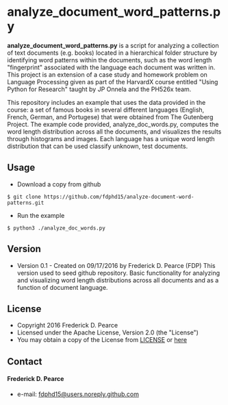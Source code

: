 analyze_document_word_patterns.py
======
**analyze_document_word_patterns.py** is a script for analyzing a collection of 
text documents (e.g. books) located in a hierarchical folder structure by 
identifying word patterns within the documents, such as the word length 
"fingerprint" associated with the language each document was written in.
This project is an extension of a case study and homework problem on Language 
Processing given as part of the HarvardX course entitled "Using Python for 
Research" taught by JP Onnela and the PH526x team.

This repository includes an example that uses the data provided in the course: 
a set of famous books in several different languages (English, French, German, 
and Portugese) that were obtained from The Gutenberg Project.  The example 
code provided, analyze_doc_words.py, computes the word length distribution 
across all the documents, and visualizes the results through histograms and 
images. Each language has a unique word length distribution that can be used 
classify unknown, test documents.

## Usage
* Download a copy from github

```
$ git clone https://github.com/fdphd15/analyze-document-word-patterns.git
```

* Run the example

```
$ python3 ./analyze_doc_words.py
```

## Version 
* Version 0.1 - Created on 09/17/2016 by Frederick D. Pearce (FDP)
                This version used to seed github repository.
                Basic functionality for analyzing and visualizing word 
                length distributions across all documents and as a function
                of document language.
## License 

* Copyright 2016 Frederick D. Pearce
* Licensed under the Apache License, Version 2.0 (the "License")
* You may obtain a copy of the License from
[LICENSE](https://github.com/fdphd15/analyze-document-word-patterns/blob/master/LICENSE.md) or
[here](http://www.apache.org/licenses/LICENSE-2.0)
 
## Contact
#### Frederick D. Pearce
* e-mail: fdphd15@users.noreply.github.com

